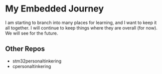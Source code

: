 # My Embedded Journey

I am starting to branch into many places for learning, and I want to keep it all together.
I will continue to keep things where they are overall (for now). We will see for the future.

## Other Repos
 - stm32personaltinkering
 - cpersonaltinkering


